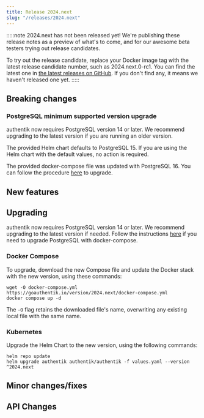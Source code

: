 ```yaml
---
title: Release 2024.next
slug: "/releases/2024.next"
---
```


:::::note
2024.next has not been released yet! We're publishing these release notes as a preview of what's to come, and for our awesome beta testers trying out release candidates.

To try out the release candidate, replace your Docker image tag with the latest release candidate number, such as 2024.next.0-rc1. You can find the latest one in [the latest releases on GitHub](https://github.com/goauthentik/authentik/releases). If you don't find any, it means we haven't released one yet.
:::::

## Breaking changes

### PostgreSQL minimum supported version upgrade

authentik now requires PostgreSQL version 14 or later. We recommend upgrading to the latest version if you are running an older version.

The provided Helm chart defaults to PostgreSQL 15. If you are using the Helm chart with the default values, no action is required.

The provided docker-compose file was updated with PostgreSQL 16. You can follow the procedure [here](../../troubleshooting/postgres/upgrade_docker.md) to upgrade.

## New features

## Upgrading

authentik now requires PostgreSQL version 14 or later. We recommend upgrading to the latest version if needed. Follow the instructions [here](../../troubleshooting/postgres/upgrade_docker.md) if you need to upgrade PostgreSQL with docker-compose.

### Docker Compose

To upgrade, download the new Compose file and update the Docker stack with the new version, using these commands:

```shell
wget -O docker-compose.yml https://goauthentik.io/version/2024.next/docker-compose.yml
docker compose up -d
```

The `-O` flag retains the downloaded file's name, overwriting any existing local file with the same name.

### Kubernetes

Upgrade the Helm Chart to the new version, using the following commands:

```shell
helm repo update
helm upgrade authentik authentik/authentik -f values.yaml --version ^2024.next
```

## Minor changes/fixes

<!-- _Insert the output of `make gen-changelog` here_ -->

## API Changes

<!-- _Insert output of `make gen-diff` here_ -->
